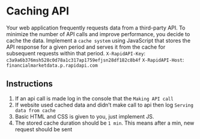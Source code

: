 # Caching API

Your web application frequently requests data from a third-party API. To minimize the number of API calls and improve performance, you decide to cache the data. Implement a `cache system` using JavaScript that stores the API response for a given period and serves it from the cache for subsequent requests within that period.
`X-RapidAPI-Key`: `c3a9a6b376msh528c0d78a1c317ap1759efjsn28df182c8b4f`
`X-RapidAPI-Host`: `financialmarketdata.p.rapidapi.com`

## Instructions

1. If an api call is made log in the console that the `Making API call`
2. If website used cached data and didn’t make call to api then log `Serving data from cache`
3. Basic HTML and CSS is given to you, just implement JS.
4. The stored cache duration should be `1 min`. This means after a min, new request should be sent
